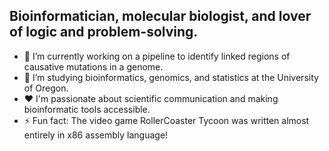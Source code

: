## Bioinformatician, molecular biologist, and lover of logic and problem-solving.

- 🔭 I’m currently working on a pipeline to identify linked regions of causative mutations in a genome.
- 🌱 I’m studying bioinformatics, genomics, and statistics at the University of Oregon.
- ❤️ I'm passionate about scientific communication and making bioinformatic tools accessible.
- ⚡ Fun fact: The video game RollerCoaster Tycoon was written almost entirely in x86 assembly language!

<!--
**daytonamelia/daytonamelia** is a ✨ _special_ ✨ repository because its `README.md` (this file) appears on your GitHub profile.

Here are some ideas to get you started:

- 🔭 I’m currently working on ...
- 🌱 I’m currently learning ...
- 👯 I’m looking to collaborate on ...
- 🤔 I’m looking for help with ...
- 💬 Ask me about ...
- 📫 How to reach me: ...
- 😄 Pronouns: ...
- ⚡ Fun fact: ...
-->
